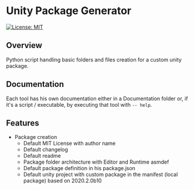 # Unity Package Generator
[![License: MIT](https://img.shields.io/badge/License-MIT-blue.svg)](https://github.com/dzamani/ndy_tools/blob/master/LICENSE.md)

## Overview

Python script handling basic folders and files creation for a custom unity package.

## Documentation

Each tool has his own documentation either in a Documentation folder or, if it's a script / executable, by executing that tool with `-- help`.

## Features

* Package creation
  * Default MIT License with author name
  * Default changelog
  * Default readme
  * Package folder architecture with Editor and Runtime asmdef
  * Default package definition in his package.json
  * Default unity project with custom package in the manifest (local package) based on 2020.2.0b10
